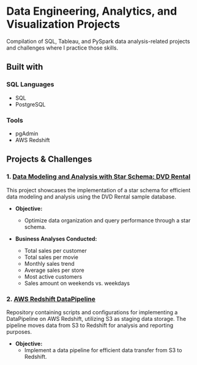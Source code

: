 # Data Engineering, Analytics, and Visualization Projects

Compilation of SQL, Tableau, and PySpark data analysis-related projects and challenges where I practice those skills.

## Built with
### SQL Languages
- SQL
- PostgreSQL

### Tools
- pgAdmin
- AWS Redshift

## Projects & Challenges

### 1. [Data Modeling and Analysis with Star Schema: DVD Rental](./Data%20Modeling%20and%20Analysis%20using%20Star%20Schema:%20DVD%20Rental)


This project showcases the implementation of a star schema for efficient data modeling and analysis using the DVD Rental sample database.

- **Objective:**
  - Optimize data organization and query performance through a star schema.

- **Business Analyses Conducted:**
  - Total sales per customer
  - Total sales per movie
  - Monthly sales trend
  - Average sales per store
  - Most active customers
  - Sales amount on weekends vs. weekdays

### 2. [AWS Redshift DataPipeline](./AWS%20Redshift%20DataPipeline)

Repository containing scripts and configurations for implementing a DataPipeline on AWS Redshift, utilizing S3 as staging data storage. The pipeline moves data from S3 to Redshift for analysis and reporting purposes.

- **Objective:**
  - Implement a data pipeline for efficient data transfer from S3 to Redshift.

